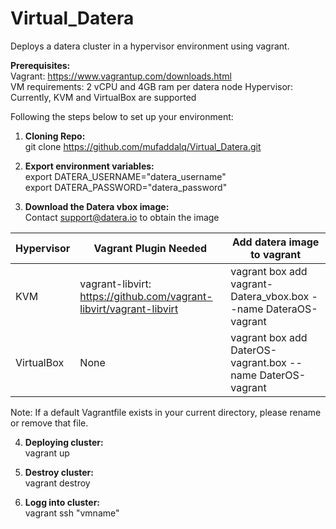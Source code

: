 # Virtual_Datera

Deploys a datera cluster in a hypervisor environment using vagrant. 

<b>Prerequisites:</b><br />
Vagrant: https://www.vagrantup.com/downloads.html<br />
VM requirements: 2 vCPU and 4GB ram per datera node
Hypervisor: Currently, KVM and VirtualBox are supported

Following the steps below to set up your environment:

1) <b>Cloning Repo:</b><br />
git clone https://github.com/mufaddalq/Virtual_Datera.git

2) <b>Export environment variables:</b><br />
export DATERA_USERNAME="datera_username"<br />
export DATERA_PASSWORD="datera_password"

3) <b>Download the Datera vbox image:</b><br />
Contact support@datera.io to obtain the image

| Hypervisor | Vagrant Plugin Needed | Add datera image to vagrant |
--- | --- | ---
| KVM | vagrant-libvirt: https://github.com/vagrant-libvirt/vagrant-libvirt | vagrant box add vagrant-Datera_vbox.box --name DateraOS-vagrant |
VirtualBox| None |vagrant box add DaterOS-vagrant.box --name DaterOS-vagrant |

Note: If a default Vagrantfile exists in your current directory, please rename or remove that file.

4) <b>Deploying cluster:</b><br />
vagrant up

5) <b>Destroy cluster:</b><br />
vagrant destroy

6) <b>Logg into cluster:</b><br />
vagrant ssh "vmname"
